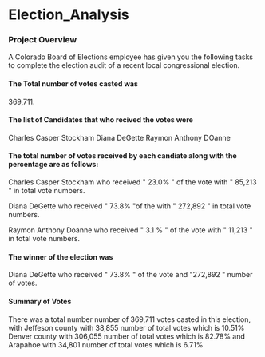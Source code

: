 # Election_Analysis

### Project Overview 
A Colorado Board of Elections employee has given you the following tasks to complete the election audit of a recent local congressional election. 

#### The Total number of votes casted was
 369,711.


#### The list of Candidates that who recived the votes were 
  Charles Casper Stockham 
  Diana DeGette 
  Raymon Anthony DOanne 

#### The total number of votes received by each candiate along with the percentage are as follows: 

Charles Casper Stockham who received " 23.0% " of the vote with " 85,213 " in total vote numbers. 

Diana DeGette who received " 73.8% "of the with " 272,892 " in total vote numbers.

Raymon Anthony Doanne who received " 3.1 % " of the vote with " 11,213 " in total vote numbers.


#### The winner of the election was
Diana DeGette who received " 73.8% " of the vote and "272,892 " number of votes. 

#### Summary of Votes 
There was a total number number of 369,711 votes casted in this election, with 
Jeffeson county with 38,855 number of total votes which is 10.51% 
Denver county with 306,055 number of total votes which is 82.78% and 
Arapahoe with 34,801 number of total votes which is 6.71% 
